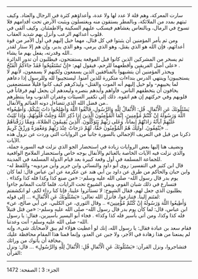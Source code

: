------------------------------------------------------------------------

سارت المعركة، وهم قلة لا عدد لها ولا عدة، وأعداؤهم كثرة في الرجال
والعتاد. وكيف ثبتهم بمدد من الملائكة، وبالمطر يستقون منه ويغتسلون ويثبت
الأرض تحت أقدامهم فلا تسوخ في الرمال، وبالنعاس يغشاهم فيسكب عليهم
السكينة والاطمئنان. وكيف ألقى في قلوب أعدائهم الرعب وأنزل بهم شديد
العقاب.  
ومن ثم يأمر المؤمنين أن يثبتوا في كل قتال، مهما خيل إليهم في أول الأمر
من قوة أعدائهم، فإن الله هو الذي يقتل، وهو الذي يرمي، وهو الذي يدبر، وإن
هم إلا ستار لقدر الله وقدرته، يفعل بهم ما يشاء..  
ثم يسخر من المشركين الذين كانوا قبل الموقعة يستفتحون، فيطلبون أن تدور
الدائرة على أضل الفريقين وأقطعهما للرحم، فيقول لهم: «إِنْ تَسْتَفْتِحُوا فَقَدْ
جاءَكُمُ الْفَتْحُ» .  
ويحذر المؤمنين أن يتشبهوا بالمنافقين الذين يسمعون ولكنهم لا يسمعون،
لأنهم لا يستجيبون! وينتهي الدرس بنداءات متكررة للذين آمنوا. ليستجيبوا
لله وللرسول إذا دعاهم لما يحييهم- ولو خيل إليهم أنه الموت والقتل-
وليذكرهم كيف كانوا قليلاً مستضعفين يخافون أن يتخطفهم الناس، فآواهم وأيدهم
بنصره وليعدهم أن يجعل لهم فرقاناً في قلوبهم وفي حركتهم إن هم اتقوه. ذلك
إلى تكفير السيئات وغفران الذنوب وما ينتظرهم من فضل الله الذي تتضاءل دونه
الغنائم والأنفال..  
«يَسْئَلُونَكَ عَنِ الْأَنْفالِ. قُلِ: الْأَنْفالُ لِلَّهِ وَالرَّسُولِ، فَاتَّقُوا اللَّهَ وَأَصْلِحُوا ذاتَ
بَيْنِكُمْ، وَأَطِيعُوا اللَّهَ وَرَسُولَهُ إِنْ كُنْتُمْ مُؤْمِنِينَ، إِنَّمَا الْمُؤْمِنُونَ الَّذِينَ إِذا ذُكِرَ
اللَّهُ وَجِلَتْ قُلُوبُهُمْ، وَإِذا تُلِيَتْ عَلَيْهِمْ آياتُهُ زادَتْهُمْ إِيماناً، وَعَلى رَبِّهِمْ
يَتَوَكَّلُونَ. الَّذِينَ يُقِيمُونَ الصَّلاةَ، وَمِمَّا رَزَقْناهُمْ يُنْفِقُونَ. أُولئِكَ هُمُ الْمُؤْمِنُونَ
حَقًّا، لَهُمْ دَرَجاتٌ عِنْدَ رَبِّهِمْ وَمَغْفِرَةٌ وَرِزْقٌ كَرِيمٌ» ..  
ذكرنا من قبل في التعريف الإجمالي بالسورة جانباً من الروايات التي وردت عن
نزول هذه الآيات.  
ونضيف هنا إليها بعض الروايات زيادة في استحضار الجو الذي نزلت فيه السورة
جملة، والذي نزلت فيه الآيات الخاصة بالغنائم والأنفال بوجه خاص واستحضار
الملامح الواقعية للجماعة المسلمة في أول وقعة كبيرة بعد قيام الدولة
المسلمة في المدينة.  
قال ابن كثير في التفسير: روى أبو داود والنسائي وابن جرير وابن مردويه-
واللفظ له- وابن حبان والحاكم من طرق عن داود بن أبي هند عن عكرمة عن ابن
عباس قال: لما كان يوم بدر قال رسول الله- صلى الله عليه وسلم-: «من صنع
كذا وكذا فله كذا وكذا» . فتسارع في ذلك شبان القوم، وبقي الشيوخ تحت
الرايات. فلما كانت المغانم جاءوا يطلبون الذي جعل لهم، فقال الشيوخ: لا
تستأثروا علينا، فإنا كنا رداء لكم، لو انكشفتم لفئتم إلينا. فتنازعوا،
فأنزل الله تعالى: «يَسْئَلُونَكَ عَنِ الْأَنْفالِ» ... إلى قوله:  
«وَأَطِيعُوا اللَّهَ وَرَسُولَهُ إِنْ كُنْتُمْ مُؤْمِنِينَ» .. وقال الثوري، عن الكلبي، عن أبي
صالح، عن ابن عباس، قال: لما كان يوم بدر قال رسول الله- صلى الله عليه
وسلم-: «من قتل قتيلاً فله كذا وكذا، ومن أتى بأسير فله كذا وكذا» . فجاء
أبو اليسير بأسيرين، فقال: يا رسول الله- صلى الله عليه وسلم- أنت
وعدتنا.  
فقام سعد بن عبادة فقال: يا رسول الله، إنك لو أعطيت هؤلاء لم يبق لأصحابك
شيء، وإنه لم يمنعنا من هذا زهادة في الأجر، ولا جبن عن العدو، وإنما قمنا
هذا المقام محافظة عليك مخافة أن يأتوك من ورائك.  
فتشاجروا، ونزل القرآن: «يَسْئَلُونَكَ عَنِ الْأَنْفالِ قُلِ: الْأَنْفالُ لِلَّهِ وَالرَّسُولِ» ...
قال: ونزل القرآن:

------------------------------------------------------------------------

الجزء: 3 ¦ الصفحة: 1472
